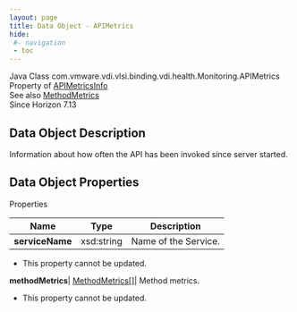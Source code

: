 ```yaml
---
layout: page
title: Data Object - APIMetrics
hide:
 #- navigation
 - toc
---
```






Java Class
    com.vmware.vdi.vlsi.binding.vdi.health.Monitoring.APIMetrics  
Property of
     [APIMetricsInfo](vdi.health.Monitoring.APIMetricsInfo.md#field_detail)  
See also
     [MethodMetrics](vdi.health.Monitoring.MethodMetrics.md)  
Since 
    Horizon 7.13

## Data Object Description 

Information about how often the API has been invoked since server started. 

## Data Object Properties

Properties

Name |  Type |  Description   
---|---|---  
**serviceName**|  xsd:string|  Name of the Service.   


 * This property cannot be updated.

  
**methodMetrics**| [MethodMetrics[]](vdi.health.Monitoring.MethodMetrics.md)|  Method metrics.   


 * This property cannot be updated.

  
  
  
   
  
  


